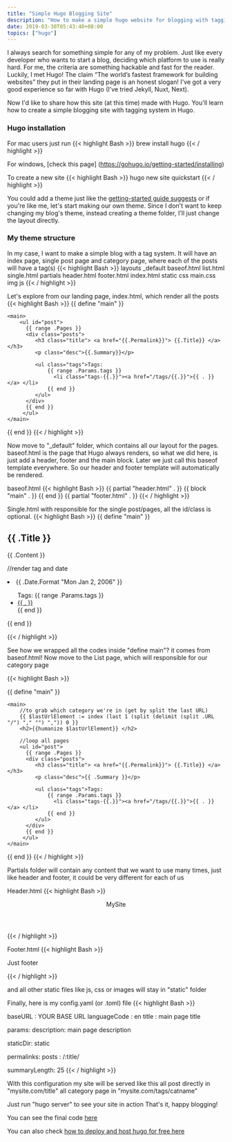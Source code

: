 ```yaml
---
title: "Simple Hugo Blogging Site"
description: "How to make a simple hugo website for blogging with tagging or category system."
date: 2019-03-30T05:43:40+08:00
topics: ["hugo"]
---
```


I always search for something simple for any of my problem. Just like every developer who wants to start a blog, deciding which platform to use is really hard. For me, the criteria are something hackable and fast for the reader. Luckily, I met Hugo! The claim “The world’s fastest framework for building websites” they put in their landing page is an honest slogan! I've got a very good experience so far with Hugo (I’ve tried Jekyll, Nuxt, Next).

Now I'd like to share how this site (at this time) made with Hugo. You'll learn how to create a simple blogging site with tagging system in Hugo.

### Hugo installation
For mac users just run
{{< highlight Bash >}}
brew install hugo
{{< / highlight >}}

For windows, [check this page] (https://gohugo.io/getting-started/installing)

To create a new site
{{< highlight Bash >}}
hugo new site quickstart
{{< / highlight >}}

You could add a theme just like the [getting-started guide suggests](https://gohugo.io/getting-started/quick-start/) or if you're like me, let's start making our own theme. Since I don't want to keep changing my blog's theme, instead creating a theme folder, I'll just change the layout directly.

### My theme structure
In my case, I want to make a simple blog with a tag system. It will have an index page, single post page and category page, where each of the posts will have a tag(s)
{{< highlight Bash >}}
layouts
    _default
        baseof.html
        list.html
        single.html
    partials
        header.html
        footer.html
    index.html
static
    css
        main.css
    img
    js
{{< / highlight >}}

Let's explore from our landing page, index.html, which render all the posts
{{< highlight Bash >}}
{{ define "main" }}

    <main>
        <ul id="post">
          {{ range .Pages }}
          <div class="posts">
             <h3 class="title"> <a href="{{.Permalink}}"> {{.Title}} </a></h3>
             <p class="desc">{{.Summary}}</p>

             <ul class="tags">Tags:
                 {{ range .Params.tags }}
                   <li class="tags-{{.}}"><a href="/tags/{{.}}">{{ . }}</a> </li>
                 {{ end }}
             </ul>
          </div>
          {{ end }}
         </ul>
    </main>

{{ end }}
{{< / highlight >}}

Now move to "_default" folder, which contains all our layout for the pages.
baseof.html is the page that Hugo always renders, so what we did here, is just add a header, footer and the main block.
Later we just call this baseof template everywhere. So our header and footer template will automatically be rendered.

baseof.html
{{< highlight Bash >}}
{{ partial "header.html" . }}
{{ block "main" . }} {{ end }}
{{ partial "footer.html" . }}
{{< / highlight >}}

Single.html with responsible for the single post/pages, all the id/class is optional.
{{< highlight Bash >}}
{{ define "main" }}

<section id="main">
  <h1>{{ .Title }}</h1>
  <article> {{ .Content }} </article>
</section>

//render tag and date
<aside id="meta">
    <section>
        <li> {{ .Date.Format "Mon Jan 2, 2006" }} </li>
        <ul class="tags">Tags:
            {{ range .Params.tags }}
              <li class="tags-{{.}}"><a href="/tags/{{.}}">{{ . }}</a> </li>
            {{ end }}
        </ul>
    </section>
</aside>
{{ end }}

{{< / highlight >}}

See how we wrapped all the codes inside "define main"? it comes from baseof.html!
Now move to the List page, which will responsible for our category page

{{< highlight Bash >}}

{{ define "main" }}

    <main>
        //to grab which category we're in (get by split the last URL)
        {{ $lastUrlElement := index (last 1 (split (delimit (split .URL "/") "," "") ",")) 0 }}
        <h2>{{humanize $lastUrlElement}} </h2>

        //loop all pages
        <ul id="post">
          {{ range .Pages }}
          <div class="posts">
             <h3 class="title"> <a href="{{.Permalink}}"> {{.Title}} </a></h3>
             <p class="desc">{{ .Summary }}</p>

             <ul class="tags">Tags:
                 {{ range .Params.tags }}
                   <li class="tags-{{.}}"><a href="/tags/{{.}}">{{ . }}</a> </li>
                 {{ end }}
             </ul>
          </div>
          {{ end }}
         </ul>
    </main>

{{ end }}
{{< / highlight >}}

Partials folder will contain any content that we want to use many times, just like header and footer, it could be very different for each of us

Header.html
{{< highlight Bash >}}
<!DOCTYPE html>
<html lang="id">
<head>
    <title> {{ .Title }} </title>
    <meta name="description" content="{{ if .Description }}{{ .Description }}{{ else }}{{ .Site.Params.Description }}{{ end }}" property="og:description">
    <link rel="stylesheet" href="/css/main.css">
</head>
<body>
    <header> MySite </header>

{{< / highlight >}}

Footer.html
{{< highlight Bash >}}
    <p>Just footer</p>
</body>
</html>
{{< / highlight >}}

and all other static files like js, css or images will stay in "static" folder

Finally, here is my config.yaml (or .toml) file
{{< highlight Bash >}}

baseURL : YOUR BASE URL
languageCode : en
title : main page title

params:
    description: main page description

staticDir: static

permalinks:
  posts : /:title/

summaryLength: 25
{{< / highlight >}}

With this configuration my site will be served like this
all post directly in "mysite.com/title"
all category page in "mysite.com/tags/catname"

Just run "hugo server" to see your site in action
That's it, happy blogging!

You can see the final code [here](https://github.com/wegoatdev/wegoatdev.github.io)

You can also check [how to deploy and host hugo for free here](https://wegoat.dev/how-to-deploy-and-host-hugo-in-github-pages/)